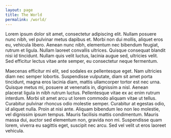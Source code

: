 ```yaml
---
layout: page
title: The World
permalink: /world/
---
```


Lorem ipsum dolor sit amet, consectetur adipiscing elit. Nullam posuere nunc nibh, vel pulvinar metus dapibus et. Morbi non dui mollis, aliquet eros eu, vehicula libero. Aenean nunc nibh, elementum nec bibendum feugiat, rutrum et ligula. Nullam laoreet convallis ultrices. Quisque consequat blandit nisi id tincidunt. Nullam quis velit luctus, lacinia augue sed, ultricies velit. Sed efficitur lectus vitae ante semper, eu consectetur neque fermentum.

Maecenas efficitur mi elit, sed sodales ex pellentesque eget. Nam ultricies diam nec semper lobortis. Suspendisse vulputate, diam sit amet porta tincidunt, magna eros lacinia diam, mattis ullamcorper tortor est nec urna. Quisque metus mi, posuere at venenatis in, dignissim a nisl. Aenean placerat ligula in nibh rutrum luctus. Pellentesque vitae ex ac enim rutrum interdum. Morbi sit amet arcu ut lorem commodo aliquam vitae ut tellus. Curabitur pulvinar rhoncus odio molestie semper. Curabitur at egestas odio, id aliquet nulla. Proin at nisi ante. Aliquam bibendum leo non leo molestie, vel dignissim ipsum tempus. Mauris facilisis mattis condimentum. Mauris massa dui, auctor sed elementum non, gravida non mi. Suspendisse quam lorem, viverra eu sagittis eget, suscipit nec arcu. Sed vel velit ut eros laoreet vehicula.
